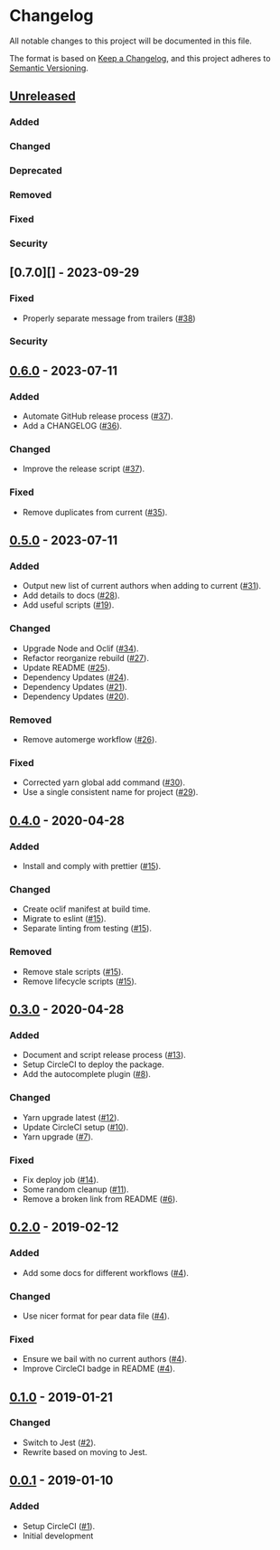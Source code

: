 # Changelog

All notable changes to this project will be documented in this file.

The format is based on [Keep a Changelog][], and this project adheres to
[Semantic Versioning][].

[Keep a Changelog]: https://keepachangelog.com
[Semantic Versioning]: https://semver.org

## [Unreleased][]

### Added

### Changed

### Deprecated

### Removed

### Fixed

### Security

[Unreleased]: https://github.com/jonallured/pear/compare/v0.7.0...HEAD

## [0.7.0][] - 2023-09-29

### Fixed

* Properly separate message from trailers ([#38][])

[#38]: https://github.com/jonallured/pear/pull/38

### Security

[Unreleased]: https://github.com/jonallured/pear/compare/v0.6.0...HEAD

## [0.6.0][] - 2023-07-11

### Added

* Automate GitHub release process ([#37][]).
* Add a CHANGELOG ([#36][]).

### Changed

* Improve the release script ([#37][]).

### Fixed

* Remove duplicates from current ([#35][]).

[#35]: https://github.com/jonallured/pear/pull/35
[#36]: https://github.com/jonallured/pear/pull/36
[#37]: https://github.com/jonallured/pear/pull/37

[0.6.0]: https://github.com/jonallured/pear/compare/v0.5.0...v0.6.0

## [0.5.0][] - 2023-07-11

### Added

* Output new list of current authors when adding to current ([#31][]).
* Add details to docs ([#28][]).
* Add useful scripts ([#19][]).

### Changed

* Upgrade Node and Oclif ([#34][]).
* Refactor reorganize rebuild ([#27][]).
* Update README ([#25][]).
* Dependency Updates ([#24][]).
* Dependency Updates ([#21][]).
* Dependency Updates ([#20][]).

### Removed

* Remove automerge workflow ([#26][]).

### Fixed

* Corrected yarn global add command ([#30][]).
* Use a single consistent name for project ([#29][]).

[#19]: https://github.com/jonallured/pear/pull/19
[#20]: https://github.com/jonallured/pear/pull/20
[#21]: https://github.com/jonallured/pear/pull/21
[#24]: https://github.com/jonallured/pear/pull/24
[#25]: https://github.com/jonallured/pear/pull/25
[#26]: https://github.com/jonallured/pear/pull/26
[#27]: https://github.com/jonallured/pear/pull/27
[#28]: https://github.com/jonallured/pear/pull/28
[#29]: https://github.com/jonallured/pear/pull/29
[#30]: https://github.com/jonallured/pear/pull/30
[#31]: https://github.com/jonallured/pear/pull/31
[#34]: https://github.com/jonallured/pear/pull/34

[0.5.0]: https://github.com/jonallured/pear/compare/v0.4.0...v0.5.0

## [0.4.0][] - 2020-04-28

### Added

* Install and comply with prettier ([#15][]).

### Changed

* Create oclif manifest at build time.
* Migrate to eslint ([#15][]).
* Separate linting from testing ([#15][]).

### Removed

* Remove stale scripts ([#15][]).
* Remove lifecycle scripts ([#15][]).

[#15]: https://github.com/jonallured/pear/pull/15

[0.4.0]: https://github.com/jonallured/pear/compare/v0.3.0...v0.4.0

## [0.3.0][] - 2020-04-28

### Added

* Document and script release process ([#13][]).
* Setup CircleCI to deploy the package.
* Add the autocomplete plugin ([#8][]).

### Changed

* Yarn upgrade latest ([#12][]).
* Update CircleCI setup ([#10][]).
* Yarn upgrade ([#7][]).

### Fixed

* Fix deploy job ([#14][]).
* Some random cleanup ([#11][]).
* Remove a broken link from README ([#6][]).

[#6]: https://github.com/jonallured/pear/pull/6
[#7]: https://github.com/jonallured/pear/pull/7
[#8]: https://github.com/jonallured/pear/pull/8
[#10]: https://github.com/jonallured/pear/pull/10
[#11]: https://github.com/jonallured/pear/pull/11
[#12]: https://github.com/jonallured/pear/pull/12
[#13]: https://github.com/jonallured/pear/pull/13
[#14]: https://github.com/jonallured/pear/pull/14

[0.3.0]: https://github.com/jonallured/pear/compare/v0.2.0...v0.3.0

## [0.2.0][] - 2019-02-12

### Added

* Add some docs for different workflows ([#4][]).

### Changed

* Use nicer format for pear data file ([#4][]).

### Fixed

* Ensure we bail with no current authors ([#4][]).
* Improve CircleCI badge in README ([#4][]).

[#4]: https://github.com/jonallured/pear/pull/4

[0.2.0]: https://github.com/jonallured/pear/compare/v0.1.0...v0.2.0

## [0.1.0][] - 2019-01-21

### Changed

* Switch to Jest ([#2][]).
* Rewrite based on moving to Jest.

[#2]: https://github.com/jonallured/pear/pull/2

[0.1.0]: https://github.com/jonallured/pear/compare/v0.0.1...v0.1.0

## [0.0.1][] - 2019-01-10

### Added

* Setup CircleCI ([#1][]).
* Initial development

[#1]: https://github.com/jonallured/pear/pull/1

[0.0.1]: https://github.com/jonallured/pear/releases/tag/v0.0.1
